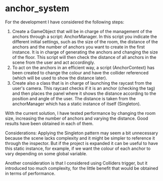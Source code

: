 # anchor_system
For the development I have considered the following steps:
1. Create a GameObject that will be in charge of the management of the anchors through a script: AnchorManager. In this script you indicate the different initial settings, such as the size of the room, the distance of the anchors and the number of anchors you want to create in the first instance. It is in charge of generating the anchors and changing the size of the floor.
This script will then check the distance of all anchors in the scene from the user and act accordingly.
2. To act on the anchors in an efficient way, a script (AnchorContext) has been created to change the colour and have the collider referenced (which will be used to show the distance later).
3. Create also a class that is in charge of launching the raycast from the user's camera. This raycast checks if it is an anchor (checking the tag) and then places the panel where it shows the distance according to the position and angle of the user. The distance is taken from the anchorManager which has a static instance of itself (Singleton).

With the current solution, I have tested performance by changing the room size, increasing the number of anchors and varying the distance. Good results have been obtained in each of them.

Considerations: Applying the Singleton pattern may seem a bit unnecessary because the scene lacks complexity and it might be simpler to reference it through the inspector. But if the project is expanded it can be useful to have this static instance, for example, if we want the colour of each anchor to vary depending on some global variable.


Another consideration is that I considered using Colliders trigger, but it introduced too much complexity, for the little benefit that would be obtained in terms of performance.

